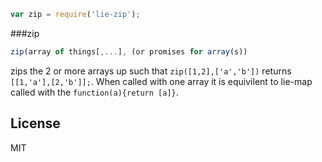 ```javascript
var zip = require('lie-zip');
```

###zip

```javascript
zip(array of things[,...], (or promises for array(s))
```

zips the 2 or more arrays up such that `zip([1,2],['a','b'])` returns `[[1,'a'],[2,'b']];`. When called with one array it is equivilent to lie-map called with the `function(a){return [a]}`.


## License

  MIT
